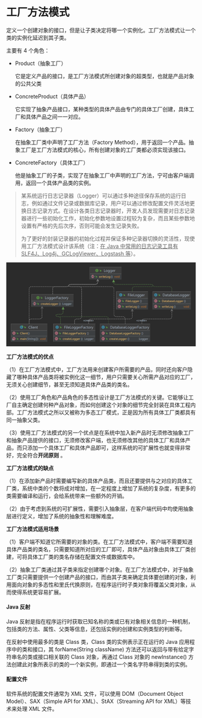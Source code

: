 # 工厂方法模式

定义一个创建对象的接口，但是让子类决定将哪一个实例化。工厂方法模式让一个类的实例化延迟到其子类。

主要有 4 个角色：

- Product（抽象工厂）

  它是定义产品的接口，是工厂方法模式所创建对象的超类型，也就是产品对象的公共父类

- ConcreteProduct（具体产品）

  它实现了抽象产品接口，某种类型的具体产品由专门的具体工厂创建，具体工厂和具体产品之间一一对应。

- Factory（抽象工厂）

  在抽象工厂类中声明了工厂方法（Factory Method），用于返回一个产品。抽象工厂是工厂方法模式的核心，所有创建对象的工厂类都必须实现该接口。
- ConcreteFactory（具体工厂）

  他是抽象工厂的子类，实现了在抽象工厂中声明的工厂方法，宁可由客户端调用，返回一个具体产品类的实例。

> 某系统运行日志记录器（Logger）可以通过多种途径保存系统的运行日志，例如通过文件记录或数据库记录，用户可以通过修改配置文件灵活地更换日志记录方式。在设计各类日志记录器时，开发人员发现需要对日志记录器进行一些初始化工作，初始化参数地设置过程较为复杂，而且某些参数地设置有严格的先后次序，否则可能会发生记录失败。
>
> 为了更好的封装记录器的初始化过程并保证多种记录器切换的灵活性，现使用工厂方法模式设计该系统（注：<u>在 Java 中常用的日志记录工具有 SLF4J、Log4j、GCLogViewer、Logstash 等</u>）。

<img src="./Package%20factorymethod.png" alt="工厂方法模式">


**工厂方法模式的优点**

（1）在工厂方法模式中，工厂方法用来创建客户所需要的产品，同时还向客户隐藏了哪种具体产品类将被实例化这一细节，用户只需要关心所需产品对应的工厂，无须关心创建细节，甚至无须知道具体产品类的类名。

（2）使用工厂角色和产品角色的多态性设计是工厂方法模式的关键。它能够让工厂自主确定创建何种产品对象，而如何创建这个对象的细节完全封装在具体工程内部。工厂方法模式之所以又被称为多态工厂模式，正是因为所有具体工厂类都具有同一抽象父类。

（3）使用工厂方法模式的另一个优点是在系统中加入新产品时无须修改抽象工厂和抽象产品提供的接口，无须修改客户端，也无须修改其他的具体工厂和具体产品，而只添加一个具体工厂和具体产品即可，这样系统的可扩展性也就变得非常好，完全符合**开闭原则**
。

**工厂方法模式的缺点**

（1）在添加新产品时需要编写新的具体产品类，而且还要提供与之对应的具体工厂类，系统中类的个数将成对增加，在一定程度上增加了系统的复杂度，有更多的类需要编译和运行，会给系统带来一些额外的开销。

（2）由于考虑到系统的可扩展性，需要引入抽象层，在客户端代码中均使用抽象层进行定义，增加了系统的抽象性和理解难度。

**工厂方法模式适用场景**

（1）客户端不知道它所需要的对象的类。在工厂方法模式中，客户端不需要知道具体产品类的类名，只需要知道所对应的工厂即可，具体产品对象由具体工厂类创建，可将具体工厂类的类名存储在配置文件或数据库中。

（2）抽象工厂类通过其子类来指定创建哪个对象。在工厂方法模式中，对于抽象工厂类只需要提供一个创建产品的接口，而由其子类来确定具体要创建的对象，利用面向对象的多态性和里氏代换原则，在程序运行时子类对象将覆盖父类对象，从而使得系统更容易扩展。

#### Java 反射

Java 反射是指在程序运行时获取已知名称的类或已有对象相关信息的一种机制，包括类的方法、属性、父类等信息，还包括实例的创建和实例类型的判断等。

在反射中使用最多的类是 Class 类，Class 类的实例表示正在运行的 Java 应用程序中的类和接口，其 forName(String className) 方法还可以返回与带有给定字符串名的类或接口相关联的 Class 对象，再通过
Class 对象的 newInstance() 方法创建此对象所表示的类的一个新实例，即通过一个类名字符串得到类的实例。

#### 配置文件

软件系统的配置文件通常为 XML 文件，可以使用 DOM（Document Object Model）、SAX（Simple API for XML）、StAX（Streaming API for XML）等技术来处理 XML 文件。